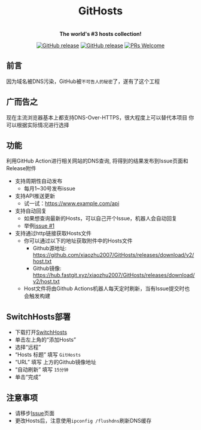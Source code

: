 <h1 align="center">GitHosts</h1>

<p align="center">
    <br />
    <strong>The world's #3 hosts collection!</strong>
</p>

<p align="center">
    <a href="https://github.com/xiaozhu2007/GitHosts/releases/"><img src="https://img.shields.io/github/release/xiaozhu2007/GitHosts.svg?style=for-the-badge" alt="GitHub release"></a>
    <a href="https://github.com/xiaozhu2007/GitHosts/releases/"><img src="https://img.shields.io/github/downloads/xiaozhu2007/GitHosts/total.svg?style=for-the-badge" alt="GitHub release"></a>
    <a href="http://makeapullrequest.com"><img src="https://img.shields.io/badge/PRs-welcome-brightgreen.svg?style=for-the-badge" alt="PRs Welcome"></a>
</p>

## 前言
因为域名被DNS污染，GitHub被`不可告人的秘密`了，遂有了这个工程

## 广而告之
现在主流浏览器基本上都支持DNS-Over-HTTPS，很大程度上可以替代本项目
你可以根据实际情况进行选择

## 功能
利用GitHub Action进行相关网站的DNS查询, 将得到的结果发布到Issue页面和Release附件
+ 支持周期性自动发布
    + 每月1~30号发布issue
+ 支持API推送更新
    + 试一试：<https://www.example.com/api>
+ 支持自动回复  
    + 如果想查询最新的Hosts，可以自己开个Issue，机器人会自动回复
    + 举例[issue #1](https://github.com/xiaozhu2007/GitHosts/issues/1)
+ 支持通过http链接获取Hosts文件  
    + 你可以通过以下的地址获取附件中的Hosts文件
        * Github源地址:   <https://github.com/xiaozhu2007/GitHosts/releases/download/v2/host.txt>
        * Github镜像: <https://hub.fastgit.xyz/xiaozhu2007/GitHosts/releases/download/v2/host.txt>
    + Host文件将由Github Actions机器人每天定时刷新，当有Issue提交时也会触发构建


## SwitchHosts部署

- 下载打开[SwitchHosts]
- 单击左上角的“添加Hosts”
- 选择“远程”
- “Hosts 标题” 填写 `GitHosts`
- “URL” 填写 上方的Github镜像地址
- “自动刷新” 填写 `15分钟`
- 单击“完成”

## 注意事项
+ 请移步[Issue]页面 
+ 更改Hosts后，注意使用`ipconfig /flushdns`刷新DNS缓存



[SwitchHosts]:https://swh.app/zh/
[Issue]:https://github.com/xiaozhu2007/GitHosts/issues/
